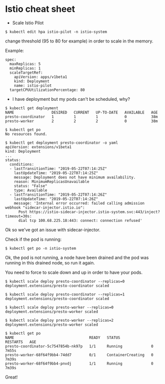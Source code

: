 # Istio cheat sheet

* Scale Istio Pilot

`$ kubectl edit hpa istio-pilot -n istio-system`

change threshold (95 to 80 for example) in order to scale in the memory.

Example:

```
spec:
  maxReplicas: 5
  minReplicas: 1
  scaleTargetRef:
    apiVersion: apps/v1beta1
    kind: Deployment
    name: istio-pilot
  targetCPUUtilizationPercentage: 80
```

* I have deployment but my pods can't be scheduled, why?

```
$ kubectl get deployment
NAME                 DESIRED   CURRENT   UP-TO-DATE   AVAILABLE   AGE
presto-coordinator   1         1         1            0           38m
presto-worker        2         2         2            0           38m

$ kubectl get po
No resources found.

$ kubectl get deployment presto-coordinator -o yaml
apiVersion: extensions/v1beta1
kind: Deployment
...
status:
  conditions:
  - lastTransitionTime: "2019-05-22T07:14:25Z"
    lastUpdateTime: "2019-05-22T07:14:25Z"
    message: Deployment does not have minimum availability.
    reason: MinimumReplicasUnavailable
    status: "False"
    type: Available
  - lastTransitionTime: "2019-05-22T07:14:26Z"
    lastUpdateTime: "2019-05-22T07:14:26Z"
    message: 'Internal error occurred: failed calling admission webhook "sidecar-injector.istio.io":
      Post https://istio-sidecar-injector.istio-system.svc:443/inject?timeout=30s:
      dial tcp 100.68.225.18:443: connect: connection refused'
```

Ok so we've got an issue with sidecar-injector.

Check if the pod is running:

`$ kubectl get po -n istio-system`

Ok, the pod is not running, a node have been drained and the pod was running in this drained node, so run it again.

You need to force to scale down and up in order to have your pods.

```
$ kubectl scale deploy presto-coordinator --replicas=0
deployment.extensions/presto-coordinator scaled

$ kubectl scale deploy presto-coordinator --replicas=1
deployment.extensions/presto-coordinator scaled

$ kubectl scale deploy presto-worker --replicas=0
deployment.extensions/presto-worker scaled

$ kubectl scale deploy presto-worker --replicas=2
deployment.extensions/presto-worker scaled

$ kubectl get po
NAME                                  READY   STATUS              RESTARTS   AGE
presto-coordinator-5c7547854b-nk97p   1/1     Running             0          7m55s
presto-worker-68f64f9bb4-74dd7        0/1     ContainerCreating   0          7m39s
presto-worker-68f64f9bb4-pnvdj        1/1     Running             0          7m39s
```

Great!
